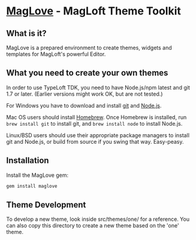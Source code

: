 [MagLove](http://bitbucket.org/magloft/maglove/) - MagLoft Theme Toolkit
==================================================


What is it?
-----------

MagLove is a prepared environment to create themes, widgets and templates for MagLoft's powerful Editor.

What you need to create your own themes
---------------------------------------

In order to use TypeLoft TDK, you need to have Node.js/npm latest and git 1.7 or later.
(Earlier versions might work OK, but are not tested.)

For Windows you have to download and install [git](http://git-scm.com/downloads) and [Node.js](http://nodejs.org/download/).

Mac OS users should install [Homebrew](http://mxcl.github.com/homebrew/). Once Homebrew is installed, run `brew install git` to install git,
and `brew install node` to install Node.js.

Linux/BSD users should use their appropriate package managers to install git and Node.js, or build from source
if you swing that way. Easy-peasy.


Installation
------------

Install the MagLove gem:

```bash
gem install maglove
```

Theme Development
-----------------

To develop a new theme, look inside src/themes/one/ for a reference. You can also copy this directory to create a new theme based on the 'one' theme.
